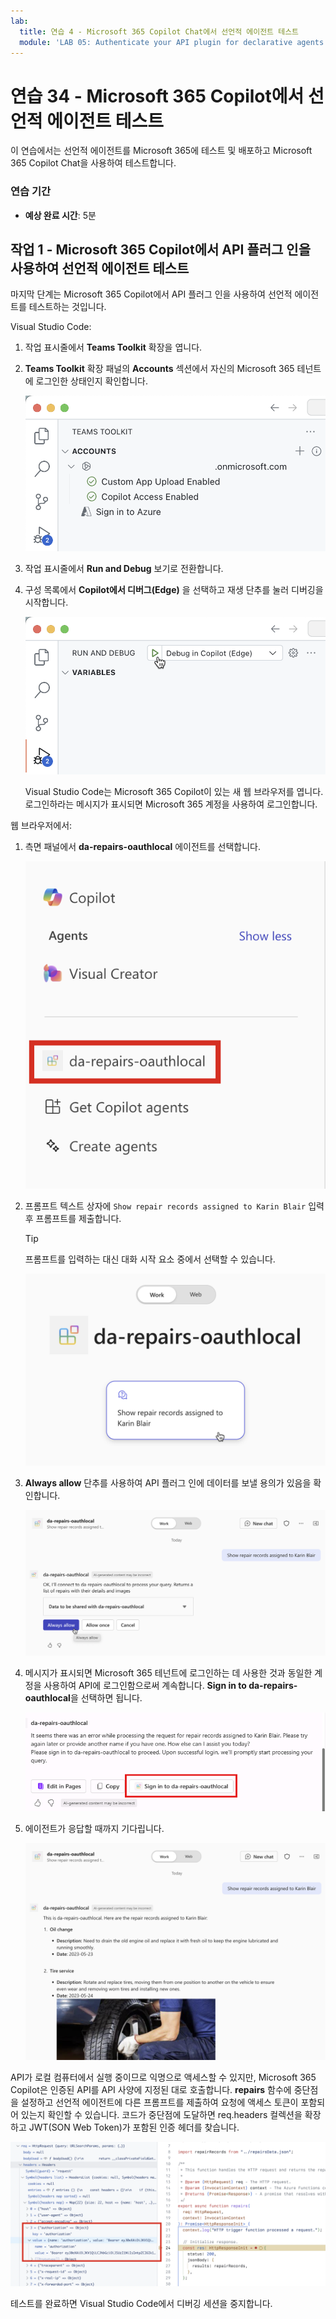 ```yaml
---
lab:
  title: 연습 4 - Microsoft 365 Copilot Chat에서 선언적 에이전트 테스트
  module: 'LAB 05: Authenticate your API plugin for declarative agents with secured APIs'
---
```


# 연습 34 - Microsoft 365 Copilot에서 선언적 에이전트 테스트

이 연습에서는 선언적 에이전트를 Microsoft 365에 테스트 및 배포하고 Microsoft 365 Copilot Chat을 사용하여 테스트합니다.

### 연습 기간

- **예상 완료 시간**: 5분

## 작업 1 - Microsoft 365 Copilot에서 API 플러그 인을 사용하여 선언적 에이전트 테스트

마지막 단계는 Microsoft 365 Copilot에서 API 플러그 인을 사용하여 선언적 에이전트를 테스트하는 것입니다.

Visual Studio Code:

1. 작업 표시줄에서 **Teams Toolkit** 확장을 엽니다.
1. **Teams Toolkit** 확장 패널의 **Accounts** 섹션에서 자신의 Microsoft 365 테넌트에 로그인한 상태인지 확인합니다.

    ![Microsoft 365에 대한 연결 상태를 보여 주는 Teams Toolkit 스크린샷](../media/LAB_05/3-teams-toolkit-account.png)

1. 작업 표시줄에서 **Run and Debug** 보기로 전환합니다.
1. 구성 목록에서 **Copilot에서 디버그(Edge)** 을 선택하고 재생 단추를 눌러 디버깅을 시작합니다.

    ![Visual Studio Code 디버그 옵션의 스크린샷.](../media/LAB_05/3-vs-code-debug.png)

    Visual Studio Code는 Microsoft 365 Copilot이 있는 새 웹 브라우저를 엽니다. 로그인하라는 메시지가 표시되면 Microsoft 365 계정을 사용하여 로그인합니다.

웹 브라우저에서:

1. 측면 패널에서 **da-repairs-oauthlocal** 에이전트를 선택합니다.

    ![Microsoft 365 Copilot에 표시된 사용자 지정 에이전트의 스크린샷.](../media/LAB_05/5-copilot-agent-sidebar.png)

1. 프롬프트 텍스트 상자에 `Show repair records assigned to Karin Blair` 입력 후 프롬프트를 제출합니다.

    > [!TIP]
    > 프롬프트를 입력하는 대신 대화 시작 요소 중에서 선택할 수 있습니다.

    ![사용자 지정 선언적 에이전트에서 시작된 대화의 스크린샷.](../media/LAB_05/5-conversation-starter.png)

1. **Always allow** 단추를 사용하여 API 플러그 인에 데이터를 보낼 용의가 있음을 확인합니다.

    ![API로 데이터를 보낼 수 있도록 허용하는 프롬프트의 스크린샷.](../media/LAB_05/5-allow-data.png)

1. 메시지가 표시되면 Microsoft 365 테넌트에 로그인하는 데 사용한 것과 동일한 계정을 사용하여 API에 로그인함으로써 계속합니다. **Sign in to da-repairs-oauthlocal**을 선택하면 됩니다.

    ![API를 보호하는 앱에 로그인하라는 프롬프트의 스크린샷.](../media/LAB_05/5-sign-in.png)

1. 에이전트가 응답할 때까지 기다립니다.

    ![사용자의 프롬프트에 대한 선언적 에이전트의 응답 스크린샷.](../media/LAB_05/5-agent-response.png)

API가 로컬 컴퓨터에서 실행 중이므로 익명으로 액세스할 수 있지만, Microsoft 365 Copilot은 인증된 API를 API 사양에 지정된 대로 호출합니다. **repairs** 함수에 중단점을 설정하고 선언적 에이전트에 다른 프롬프트를 제출하여 요청에 액세스 토큰이 포함되어 있는지 확인할 수 있습니다. 코드가 중단점에 도달하면 req.headers 컬렉션을 확장하고 JWT(SON Web Token)가 포함된 인증 헤더를 찾습니다.

![중단점과 수신 요청의 인증 헤더가 표시된 디버그 패널이 있는 Visual Studio Code의 스크린샷.](../media/LAB_05/5-vs-code-breakpoint-jwt.png)

테스트를 완료하면 Visual Studio Code에서 디버깅 세션을 중지합니다.
